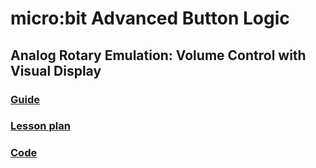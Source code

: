 # micro:bit Advanced Button Logic
## Analog Rotary Emulation: Volume Control with Visual Display

### [Guide](https://github.com/SAYbaw/Gotham/blob/main/microbit_Volume_Guide.md)
### [Lesson plan](../assets/RotaryButtonLogic_microBit_Lesson_03.pdf)
### [Code](https://github.com/SAYbaw/volume_display)
